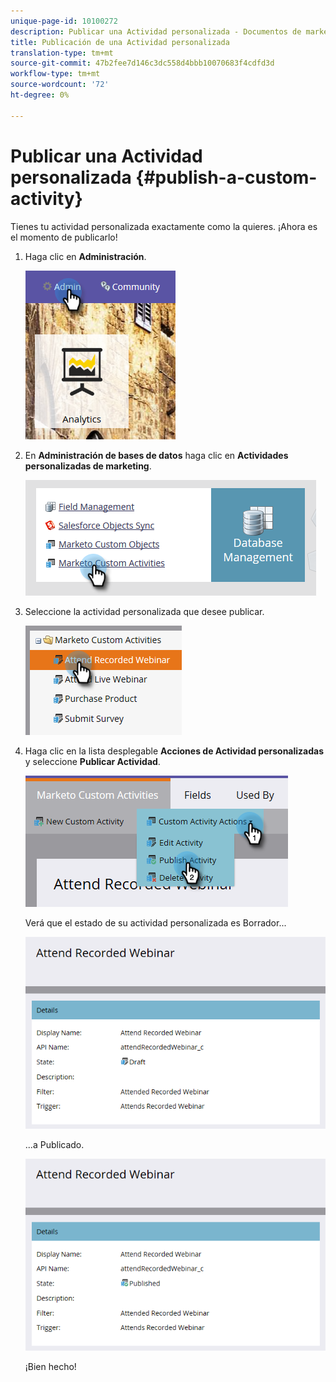 ```yaml
---
unique-page-id: 10100272
description: Publicar una Actividad personalizada - Documentos de marketing - Documentación del producto
title: Publicación de una Actividad personalizada
translation-type: tm+mt
source-git-commit: 47b2fee7d146c3dc558d4bbb10070683f4cdfd3d
workflow-type: tm+mt
source-wordcount: '72'
ht-degree: 0%

---
```



# Publicar una Actividad personalizada {#publish-a-custom-activity}

Tienes tu actividad personalizada exactamente como la quieres. ¡Ahora es el momento de publicarlo!

1. Haga clic en **Administración**.

   ![](assets/one-2.png)

1. En **Administración de bases de datos** haga clic en **Actividades personalizadas de marketing**.

   ![](assets/two-2.png)

1. Seleccione la actividad personalizada que desee publicar.

   ![](assets/three-2.png)

1. Haga clic en la lista desplegable **Acciones de Actividad personalizadas** y seleccione **Publicar Actividad**.

   ![](assets/four-2.png)

   Verá que el estado de su actividad personalizada es Borrador...

   ![](assets/five-2.png)

   ...a Publicado.

   ![](assets/six-2.png)

   ¡Bien hecho!

